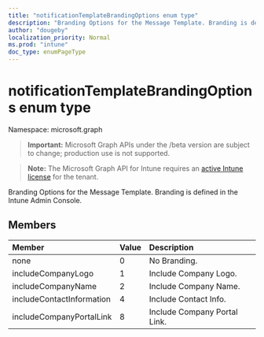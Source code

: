 ```yaml
---
title: "notificationTemplateBrandingOptions enum type"
description: "Branding Options for the Message Template. Branding is defined in the Intune Admin Console."
author: "dougeby"
localization_priority: Normal
ms.prod: "intune"
doc_type: enumPageType
---
```


# notificationTemplateBrandingOptions enum type

Namespace: microsoft.graph

> **Important:** Microsoft Graph APIs under the /beta version are subject to change; production use is not supported.

> **Note:** The Microsoft Graph API for Intune requires an [active Intune license](https://go.microsoft.com/fwlink/?linkid=839381) for the tenant.

Branding Options for the Message Template. Branding is defined in the Intune Admin Console.

## Members
|Member|Value|Description|
|:---|:---|:---|
|none|0|No Branding.|
|includeCompanyLogo|1|Include Company Logo.|
|includeCompanyName|2|Include Company Name.|
|includeContactInformation|4|Include Contact Info.|
|includeCompanyPortalLink|8|Include Company Portal Link.|





